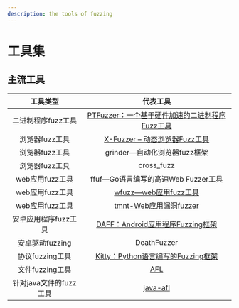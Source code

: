```yaml
---
description: the tools of fuzzing
---
```


# 工具集

## 主流工具

| **工具类型** | **代表工具** |
| :---: | :---: |
| 二进制程序fuzz工具 | [PTFuzzer：一个基于硬件加速的二进制程序Fuzz工具](https://www.freebuf.com/sectool/177578.html) |
| 浏览器fuzz工具 | [X-Fuzzer – 动态浏览器Fuzz工具](https://www.freebuf.com/sectool/5453.html) |
| 浏览器fuzz工具 | grinder—自动化浏览器fuzz框架 |
| 浏览器fuzz工具 | cross\_fuzz |
| web应用fuzz工具 | ffuf—Go语言编写的高速Web Fuzzer工具 |
| web应用fuzz工具 | [wfuzz—web应用fuzz工具](https://app.gitbook.com/@functfan/s/gewuzz/lou-dong-wa-jue/fuzzing-ji-shu/gong-ju-ji/wfuzz-ji-ben-gong) |
| web应用fuzz工具 | [tmnt-Web应用漏洞fuzzer](https://app.gitbook.com/@functfan/s/gewuzz/~/drafts/-M8TL1X3AjnOdOsYZ91k/lou-dong-wa-jue/fuzzing-ji-shu/gong-ju-ji/tmntweb-ying-yong-lou-dong-fuzzer) |
| 安卓应用程序fuzz工具 | [DAFF：Android应用程序Fuzzing框架](https://www.freebuf.com/sectool/164794.html) |
| 安卓驱动fuzzing | DeathFuzzer |
| 协议fuzzing工具 | [Kitty：Python语言编写的Fuzzing框架](https://www.freebuf.com/sectool/99895.html) |
| 文件fuzzing工具 | [AFL](https://www.freebuf.com/articles/system/191543.html) |
| 针对java文件的fuzz工具 |  [java-afl](https://github.com/FunctFan/java-afl) |

